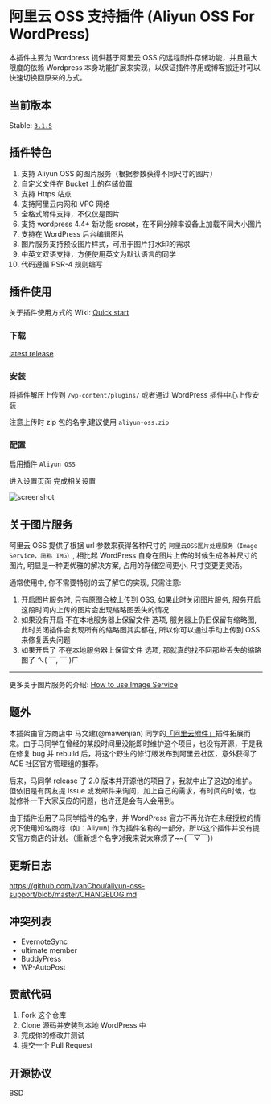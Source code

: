 # 阿里云 OSS 支持插件 (Aliyun OSS For WordPress)

本插件主要为 Wordpress 提供基于阿里云 OSS 的远程附件存储功能，并且最大限度的依赖 Wordpress 本身功能扩展来实现，以保证插件停用或博客搬迁时可以快速切换回原来的方式。

## 当前版本

Stable: [`3.1.5`](https://github.com/IvanChou/aliyun-oss-support/releases/latest)

## 插件特色

1. 支持 Aliyun OSS 的图片服务（根据参数获得不同尺寸的图片）
2. 自定义文件在 Bucket 上的存储位置  
3. 支持 Https 站点
4. 支持阿里云内网和 VPC 网络
6. 全格式附件支持，不仅仅是图片
7. 支持 wordpress 4.4+ 新功能 srcset，在不同分辨率设备上加载不同大小图片
8. 支持在 WordPress 后台编辑图片
9. 图片服务支持预设图片样式，可用于图片打水印的需求
9. 中英文双语支持，方便使用英文为默认语言的同学
10. 代码遵循 PSR-4 规则编写

## 插件使用

关于插件使用方式的 Wiki: [Quick start](https://github.com/IvanChou/aliyun-oss-support/wiki/Quick-start)

### 下载

[latest release](https://github.com/IvanChou/aliyun-oss-support/releases/latest)

### 安装

将插件解压上传到 `/wp-content/plugins/` 或者通过 WordPress 插件中心上传安装

注意上传时 zip 包的名字,建议使用 `aliyun-oss.zip`

### 配置

启用插件 `Aliyun OSS`

进入设置页面 完成相关设置

![screenshot](https://github.com/IvanChou/aliyun-oss-support/blob/master/screenshot.png)

## 关于图片服务

阿里云 OSS 提供了根据 url 参数来获得各种尺寸的 `阿里云OSS图片处理服务（Image Service，简称 IMG）`, 相比起 WordPress 自身在图片上传的时候生成各种尺寸的图片, 明显是一种更优雅的解决方案, 占用的存储空间更小, 尺寸变更更灵活。

通常使用中, 你不需要特别的去了解它的实现, 只需注意: 

1. 开启图片服务时, 只有原图会被上传到 OSS, 如果此时关闭图片服务, 服务开启这段时间内上传的图片会出现缩略图丢失的情况
2. 如果没有开启 不在本地服务器上保留文件 选项, 服务器上仍旧保留有缩略图, 此时关闭插件会发现所有的缩略图其实都在, 所以你可以通过手动上传到 OSS 来修复丢失问题
3. 如果开启了 不在本地服务器上保留文件 选项, 那就真的找不回那些丢失的缩略图了 ㄟ( ▔, ▔ )ㄏ

****

更多关于图片服务的介绍: [How to use Image Service](https://github.com/IvanChou/aliyun-oss-support/wiki/How-to-use-Image-Service)

## 题外

本插架由官方商店中 马文建(@mawenjian) 同学的[「阿里云附件」](https://github.com/mawenjian/aliyun-oss-support)插件拓展而来。由于马同学在曾经的某段时间里没能即时维护这个项目，也没有开源，于是我在修复 bug 并 rebuild 后，将这个野生的修订版发布到阿里云社区，意外获得了 ACE 社区官方管理组的推荐。

后来，马同学 release 了 2.0 版本并开源他的项目了，我就中止了这边的维护。但依旧是有网友提 Issue 或发邮件来询问，加上自己的需求，有时间的时候，也就修补一下大家反应的问题，也许还是会有人会用到。

由于插件沿用了马同学插件的名字，并 WordPress 官方不再允许在未经授权的情况下使用知名商标（如：Aliyun) 作为插件名称的一部分，所以这个插件并没有提交官方商店的计划。（重新想个名字对我来说太麻烦了~~(￣▽￣)）

## 更新日志

https://github.com/IvanChou/aliyun-oss-support/blob/master/CHANGELOG.md

## 冲突列表

- EvernoteSync
- ultimate member
- BuddyPress
- WP-AutoPost

## 贡献代码

1. Fork 这个仓库
2. Clone 源码并安装到本地 WordPress 中
3. 完成你的修改并测试
4. 提交一个 Pull Request

## 开源协议

BSD

